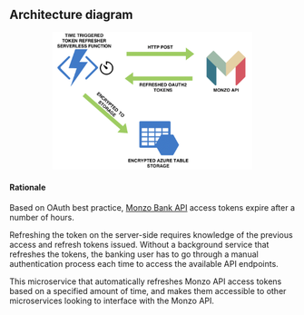 ## Architecture diagram
<p align="center">
  <img src="./RefreshArchitecture.png" width=70% alt="architecture diagram">
</p>

#### Rationale

Based on OAuth best practice, [Monzo Bank API](https://docs.monzo.com/) access tokens expire after a number of hours. 

Refreshing the token on the server-side requires knowledge of the previous access and refresh tokens issued. Without a background service that refreshes the tokens, the banking user has to go through a manual authentication process each time to access the available API endpoints. 

This microservice that automatically refreshes Monzo API access tokens based on a specified amount of time, and makes them accessible to other microservices looking to interface with the Monzo API.
